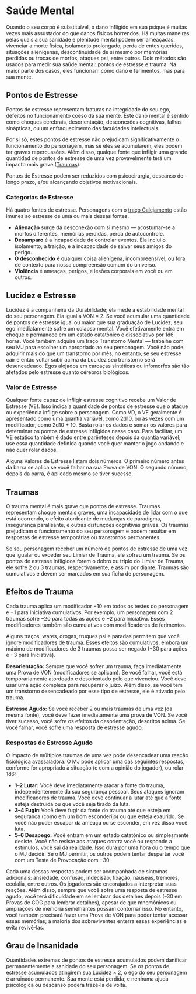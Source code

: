 # Saúde Mental

Quando o seu corpo é substituível, o dano infligido em sua psique é muitas vezes mais assustador do que danos físicos horrendos. Há muitas maneiras pelas quais a sua sanidade e plenitude mental podem ser ameaçadas: vivenciar a morte física, isolamento prolongado, perda de entes queridos, situações alienígenas, descontinuidade de si mesmo por memórias perdidas ou trocas de morfos, ataques psi, entre outros. Dois métodos são usados para medir sua saúde mental: pontos de estresse e trauma. Na maior parte dos casos, eles funcionam como dano e ferimentos, mas para sua mente.

## Pontos de Estresse

Pontos de estresse representam fraturas na integridade do seu ego, defeitos no funcionamento coeso da sua mente. Este dano mental é sentido como choques cerebrais, desorientação, desconexões cognitivas, falhas sinápticas, ou um enfraquecimento das faculdades intelectuais.

Por si só, estes pontos de estresse não prejudicam significativamente o funcionamento do personagem, mas se eles se acumularem, eles podem ter graves repercussões. Além disso, qualque fonte que infligir uma grande quantidad de pontos de estresse de uma vez provavelmente terá um impacto mais grave ([Traumas](../12/18-mental-health.md#trauma)).

Pontos de Estresse podem ser reduzidos com psicocirurgia, descanso de longo prazo, e/ou alcançando objetivos motivacionais.

### Categorias de Estresse

Há quatro fontes de estresse. Personagens com o [traço Calejamento](../04/28-traits.md#hardening) estão imunes ao estresse de uma ou mais dessas fontes.

- **Alienação** surge da desconexão com si mesmo — acostumar-se a morfos diferentes, memórias perdidas, perda de autocontrole.
- **Desamparo** é a incapacidade de controlar eventos. Ela inclui o isolamento, a traição, e a incapacidade de salvar seus amigos do perigo.
- **O desconhecido** é qualquer coisa alienígena, incompreensível, ou fora de contexto para nossa compreensão comum do universo.
- **Violência** é ameaças, perigos, e lesões corporais em você ou em outros.

## Lucidez e Estresse

Lucidez é a companheira da Durabilidade; ela mede a estabilidade mental do seu personagem. Ela igual a VON × 2. Se você acumular uma quantidade de pontos de estresse igual ou maior que sua graduação de Lucidez, seu ego imediatamente sofre um colapso mental. Você efetivamente entra em choque e permanece em um estado catatônico e dissociativo por 1d6 horas. Você também adquire um traço Transtorno Mental — trabalhe com seu MJ para escolher um apropriado ao seu personagem. Você não pode adquirir mais do que um transtorno por mês, no entanto, se seu estresse cair e então voltar subir acima da Lucidez seu transtorno será desencadeado. Egos alojados em carcaças sintéticas ou infomorfos são tão afetados pelo estresse quanto cérebros biológicos.

### Valor de Estresse

Qualquer fonte capaz de infligir estresse cognitivo recebe um Valor de Estresse (VE). Isso indica a quantidade de pontos de estresse que o ataque ou experiência inflige sobre o personagem. Como VD, o VE geralmente é apresentado como uma quantia variável, como 2d10, ou às vezes com um modificador, como 2d10 + 10. Basta rolar os dados e somar os valores para determinar os pontos de estresse infligidos nesse caso. Para facilitar, um VE estático também é dado entre parênteses depois da quantia variável; use essa quantidade definida quando você quer manter o jogo andando e não quer rolar dados.

Alguns Valores de Estresse listam dois números. O primeiro número antes da barra se aplica se você falhar na sua Prova de VON. O segundo número, depois da barra, é aplicado mesmo se tiver sucesso.

## Traumas

O trauma mental é mais grave que pontos de estresse. Traumas representam choque mentais graves, uma incapacidade de lidar com o que está ocorrendo, o efeito atordoante de mudanças de paradigma, insegurança paralisante, e outras disfunções cognitivas graves. Os traumas prejudicam o funcionamento do seu personagem e podem resultar em respostas de estresse temporárias ou transtornos permanentes.

Se seu personagem receber um número de pontos de estresse de uma vez que igualar ou exceder seu Limiar de Trauma, ele sofreu um trauma. Se os pontos de estresse infligidos forem o dobro ou triplo do Limiar de Trauma, ele sofre 2 ou 3 traumas, respectivamente, e assim por diante. Traumas são cumulativos e devem ser marcados em sua ficha de personagem.

## Efeitos de Trauma

Cada trauma aplica um modificador −10 em todos os testes do personagem e −1 para Iniciativa cumulativos. Por exemplo, um personagem com 2 traumas sofre −20 para todas as ações e −2 para Iniciativa. Esses modificadores também são cumulativos com modificadores de ferimentos.

Alguns traços, wares, drogas, truques psi e paradas permitem que você ignore modificadores de trauma. Esses efeitos são cumulativos, embora um máximo de modificadores de 3 traumas possa ser negado (−30 para ações e −3 para Iniciativa).

**Desorientação:** Sempre que você sofrer um trauma, faça imediatamente uma Prova de VON (modificadores se aplicam). Se você falhar, você está temporariamente atordoado e desorientado pelo que vivenciou. Você deve usar uma ação complexa para recuperar o juízo. Além disso, se você tem um transtorno desencadeado por esse tipo de estresse, ele é ativado pelo trauma.

**Estresse Agudo:** Se você receber 2 ou mais traumas de uma vez (da mesma fonte), você deve fazer imediatamente uma prova de VON. Se você tiver sucesso, você sofre os efeitos da desorientação, descritos acima. Se você falhar, você sofre uma resposta de estresse agudo.

### Respostas de Estresse Agudo

O impacto de múltiplos traumas de uma vez pode desencadear uma reação fisiológica avassaladora. O MJ pode aplicar uma das seguintes respostas, conforme for apropriado à situação (e com a opinião do jogador), ou rolar 1d6:

- **1–2 Lutar:** Você deve imediatamente atacar a fonte do trauma, independentemente da sua segurança pessoal. Seus ataques ignoram modificadores de trauma. Você deve continuar a lutar até que a fonte esteja destruída ou que você seja tirado da luta.
- **3–4 Fugir:** Você deve fugir da fonte do trauma até que esteja em segurança (como em um bom esconderijo) ou que esteja exaurido. Se você não puder escapar da ameaça ou se esconder, em vez disso você luta.
- **5–6 Desapego:** Você entram em um estado catatônico ou simplesmente desiste. Você não resiste aos ataques contra você ou responde a estímulos, você sai da realidade. Isso dura por uma hora ou o tempo que o MJ decidir. Se o MJ permitir, os outros podem tentar despertar você com um Teste de Provocação com −30.

Cada uma dessas respostas podem ser acompanhada de sintomas adicionais: ansiedade, confusão, indecisão, fixação, náuseas, tremores, ecolalia, entre outros. Os jogadores são encorajados a interpretar suas reações. Além disso, sempre que você sofre uma resposta de estresse agudo, você terá dificuldade em se lembrar dos detalhes depois (–30 em Provas de COG para lembrar detalhes), apesar de que mnemônicos ou ampliações de memória semelhantes possam contornar isso. No entanto, você também precisará fazer uma Prova de VON para poder tentar acessar essas memórias; a maioria dos sobreviventes enterra essas experiências e evita revivê-las.

## Grau de Insanidade

Quantidades extremas de pontos de estresse acumulados podem danificar permanentemente a sanidade do seu personagem. Se os pontos de estresse acumulados atingirem sua Lucidez × 2, o ego do seu personagem é arruinado permanente. Sua mente está perdida, e nenhuma ajuda psicológica ou descanso poderá trazê-la de volta.
